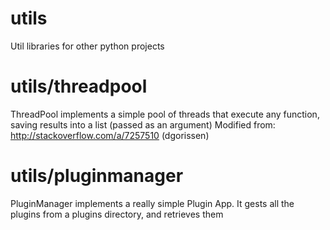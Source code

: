 utils
=====

Util libraries for other python projects


utils/threadpool
================

ThreadPool implements a simple pool of threads that execute any function, saving results into a list (passed as an argument)
Modified from: http://stackoverflow.com/a/7257510 (dgorissen)

utils/pluginmanager
===================

PluginManager implements a really simple Plugin App. It gests all the plugins from a plugins directory, and retrieves them

